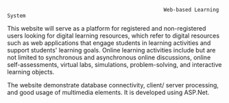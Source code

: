                                                        Web-based Learning System

This website will serve as a platform for registered and non-registered users looking for digital learning resources, which refer to digital resources such as web applications that engage students in learning activities and support students' learning goals. Online learning activities include but are not limited to synchronous and asynchronous online discussions, online self-assessments, virtual labs, simulations, problem-solving, and interactive learning objects.

The website demonstrate database connectivity, client/ server processing, and good usage of multimedia elements.  It is developed using ASP.Net.

